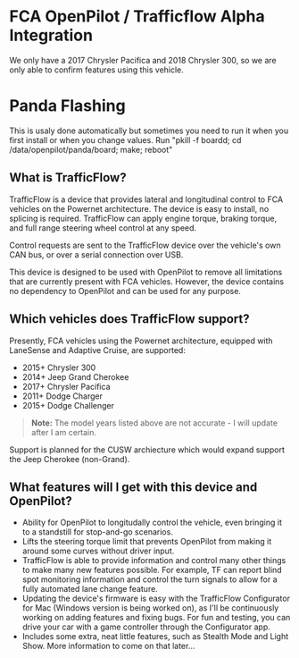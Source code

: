 # FCA OpenPilot / Trafficflow Alpha Integration
We only have a 2017 Chrysler Pacifica and 2018 Chrysler 300, so we are only able to confirm features using this vehicle.

# Panda Flashing
This is usaly done automatically but sometimes you need to run it when you first install or when you change values. Run "pkill -f boardd; cd /data/openpilot/panda/board; make; reboot"

## What is TrafficFlow?

TrafficFlow is a device that provides lateral and longitudinal control to FCA vehicles on the Powernet architecture.  The device is easy to install, no splicing is required.  TrafficFlow can apply engine torque, braking torque, and full range steering wheel control at any speed.

Control requests are sent to the TrafficFlow device over the vehicle's own CAN bus, or over a serial connection over USB.

This device is designed to be used with OpenPilot to remove all limitations that are currently present with FCA vehicles.  However, the device contains no dependency to OpenPilot and can be used for any purpose. 

## Which vehicles does TrafficFlow support?

Presently, FCA vehicles using the Powernet architecture, equipped with LaneSense and Adaptive Cruise, are supported:

- 2015+ Chrysler 300
- 2014+ Jeep Grand Cherokee
- 2017+ Chrysler Pacifica
- 2011+ Dodge Charger
- 2015+ Dodge Challenger

> **Note:** The model years listed above are not accurate - I will update after I am certain. 

Support is planned for the CUSW archiecture which would expand support the Jeep Cherokee (non-Grand).

## What features will I get with this device and OpenPilot?

- Ability for OpenPilot to longitudally control the vehicle, even bringing it to a standstill for stop-and-go scenarios.
- Lifts the steering torque limit that prevents OpenPilot from making it around some curves without driver input.
- TrafficFlow is able to provide information and control many other things to make many new features possible.  For example, TF can report blind spot monitoring information and control the turn signals to allow for a fully automated lane change feature.  
- Updating the device's firmware is easy with the TrafficFlow Configurator for Mac (Windows version is being worked on), as I'll be continuously working on adding features and fixing bugs.  For fun and testing, you can drive your car with a game controller through the Configurator app.
- Includes some extra, neat little features, such as Stealth Mode and Light Show. More information to come on that later...